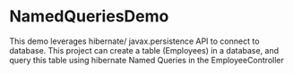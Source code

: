 # NamedQueriesDemo
This demo leverages hibernate/ javax.persistence API to connect to database.
This project can create a table (Employees) in a database, and query this table using hibernate Named Queries in the EmployeeController
